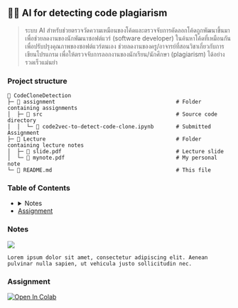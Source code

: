 <h2 id="codeclonedetection">
    🕵🏼 AI for detecting code plagiarism
</h2>

> ระบบ AI สำหรับช่วยตรวจวัดความเหมือนของโค้ดและตรวจจับการคัดลอกโค้ดถูกพัฒนาขึ้นมาเพื่อช่วยลดงานของนักพัฒนาซอฟต์แวร์ (software developer) ในค้นหาโค้ดที่เหมือนกัน เพื่อปรับปรุงคุณภาพของซอฟต์แวร์ตนเอง ช่วยลดงานของครู/อาจารย์ที่สอนวิชาเกี่ยวกับการเขียนโปรแกรม เพื่อให้ตรวจจับการลอกงานของนักเรียน/นักศึกษา (plagiarism) ได้อย่างรวดเร็วแม่นยำ

### Project structure

```plaintext
📂 CodeCloneDetection
├─ 📂 assignment                                      # Folder containing assignments
│  ├─ 📂 src                                          # Source code directory
│  │  └─ 📄 code2vec-to-detect-code-clone.ipynb       # Submitted Assignment
├─ 📂 Lecture                                         # Folder containing lecture notes
│  ├─ 📄 slide.pdf                                    # Lecture slide
│  └─ 📄 mynote.pdf                                   # My personal note
└─ 📄 README.md                                       # This file
```

### Table of Contents

<ul>
  <li>
  <details>
    <summary>Notes</summary>
    <ul>
      <li>blahblah</li>
      <li>blahblah</li>
    </ul>
  </details>
  </li>
  <li>
   <a href="#assignment">
    Assignment
    </a>
  </li>
</ul>

### Notes
[<img src="https://img.shields.io/badge/view%20in%20notion-grey?style=for-the-badge&logo=notion" />](https://xinnypie.notion.site/AI-for-detecting-code-plagiarism-d6da4d5671f84e08b1595cb7d32da919?pvs=4)


```plaintext
Lorem ipsum dolor sit amet, consectetur adipiscing elit. Aenean pulvinar nulla sapien, ut vehicula justo sollicitudin nec.
```

### Assignment

<a target="_blank" href="https://colab.research.google.com/github/xinnypie/pmb-u-ai/blob/master/CodeCloneDetection/assignment/src/code2vec-to-detect-code-clone.ipynb">
  <img src="https://colab.research.google.com/assets/colab-badge.svg" alt="Open In Colab"/>
</a>
